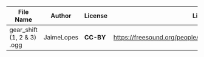 | File Name        | Author   | License   | Link                            |
|------------------|----------|-----------|---------------------------------|
| gear_shift (1, 2 & 3) .ogg | JaimeLopes | **CC-BY** | https://freesound.org/people/JaimeLopes/sounds/442766/ |